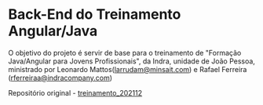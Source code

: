 Back-End do Treinamento Angular/Java
========================================================================
O objetivo do projeto é servir de base para o treinamento de "Formação Java/Angular para Jovens Profissionais", da Indra, unidade de João Pessoa, 
ministrado por Leonardo Mattos(larrudam@minsait.com) e Rafael Ferreira (rferreiraa@indracompany.com)

Repositório original - [treinamento_202112](https://github.com/efmendes/treinamento_202112)
